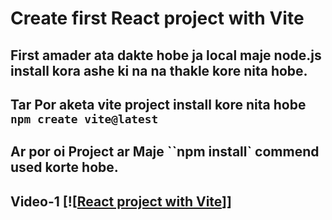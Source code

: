 # Create first React project with Vite

## First amader ata dakte hobe ja local maje node.js install kora ashe ki na na thakle kore nita hobe.

## Tar Por aketa vite project install kore nita hobe `npm create vite@latest`

## Ar por oi Project ar Maje ``npm install` commend used korte hobe.

## Video-1 [![[React project with Vite](https://www.youtube.com/watch?v=_yYO_ly9hmY&list=PLgH5QX0i9K3rGtitufynBKMy5gAFpa1y8&index=6)]]
